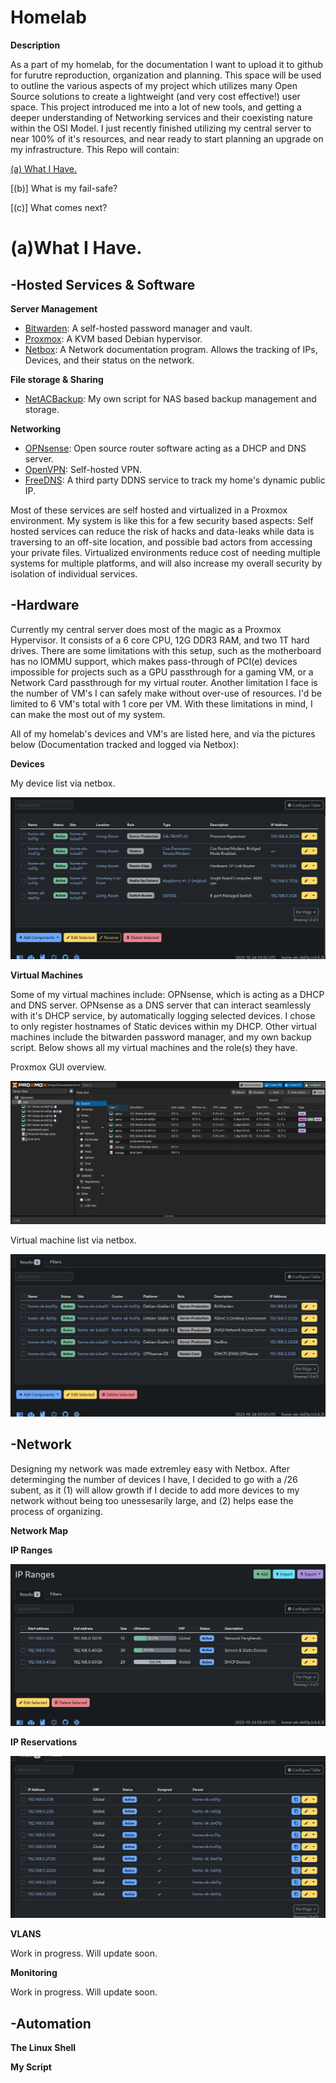 # Homelab

**Description**

As a part of my homelab, for the documentation I want to upload it to github for furutre reproduction, organization and planning. This space will be used to outline the various aspects of my project which utilizes many Open Source solutions to create a lightweight (and very cost effective!) user space. This project introduced me into a lot of new tools, and getting a deeper understanding of Networking services and their coexisting nature within the OSI Model. I just recently finished utilizing my central server to near 100% of it's resources, and near ready to start planning an upgrade on my infrastructure. This Repo will contain: 

[(a) What I Have.](https://github.com/allenc125789/Homelab/blob/main/README.md#awhat-i-have)

[(b)] What is my fail-safe?

[(c)] What comes next?

# (a)What I Have.

## -Hosted Services & Software

**Server Management**

* [Bitwarden](https://github.com/bitwarden/server): A self-hosted password manager and vault.
* [Proxmox](https://www.proxmox.com/en/): A KVM based Debian hypervisor. 
* [Netbox](https://github.com/netbox-community/netbox): A Network documentation program. Allows the tracking of IPs, Devices, and their status on the network.

**File storage & Sharing**

* [NetACBackup](https://github.com/allenc125789/NetACBackup.sh): My own script for NAS based backup management and storage.

**Networking**

* [OPNsense](https://opnsense.org/): Open source router software acting as a DHCP and DNS server.
* [OpenVPN](https://github.com/OpenVPN/openvpn): Self-hosted VPN.
* [FreeDNS](https://freedns.afraid.org): A third party DDNS service to track my home's dynamic public IP.

Most of these services are self hosted and virtualized in a Proxmox environment. My system is like this for a few security based aspects: Self hosted services can reduce the risk of hacks and data-leaks while data is traversing to an off-site location, and possible bad actors from accessing your private files. Virtualized environments reduce cost of needing multiple systems for multiple platforms, and will also increase my overall security by isolation of individual services.

## -Hardware

Currently my central server does most of the magic as a Proxmox Hypervisor. It consists of a 6 core CPU, 12G DDR3 RAM, and two 1T hard drives. There are some limitations with this setup, such as the motherboard has no IOMMU support, which makes pass-through of PCI(e) devices impossible for projects such as a GPU passthrough for a gaming VM, or a Network Card passthrough for my virtual router. Another limitation I face is the number of VM's I can safely make without over-use of resources. I'd be limited to 6 VM's total with 1 core per VM. With these limitations in mind, I can make the most out of my system.

All of my homelab's devices and VM's are listed here, and via the pictures below (Documentation tracked and logged via Netbox):

**Devices**

My device list via netbox.

![](https://github.com/allenc125789/Homelab/blob/main/img-files/Screenshot%20from%202023-10-23%2022-52-50.png)

**Virtual Machines**

Some of my virtual machines include: OPNsense, which is acting as a DHCP and DNS server. OPNsense as a DNS server that can interact seamlessly with it's DHCP service, by automatically logging selected devices. I chose to only register hostnames of Static devices within my DHCP. Other virtual machines include the bitwarden password manager, and my own backup script. Below shows all my virtual machines and the role(s) they have.

Proxmox GUI overview.

![](https://github.com/allenc125789/Homelab/blob/main/img-files/Screenshot%20from%202023-10-23%2023-08-48.png)

Virtual machine list via netbox.

![](https://github.com/allenc125789/Homelab/blob/main/img-files/Screenshot%20from%202023-10-23%2022-53-38.png)

## -Network

Designing my network was made extremley easy with Netbox. After determinging the number of devices I have, I decided to go with a /26 subent, as it (1) will allow growth if I decide to add more devices to my network without being too unessesarily large, and (2) helps ease the process of organizing.

**Network Map**

**IP Ranges**

![](https://github.com/allenc125789/Homelab/blob/main/img-files/Screenshot%20from%202023-10-23%2022-49-28.png)

**IP Reservations**

![](https://github.com/allenc125789/Homelab/blob/main/img-files/Screenshot%20from%202023-10-23%2022-51-57.png)

**VLANS**

Work in progress. Will update soon.

**Monitoring**

Work in progress. Will update soon.

## -Automation

**The Linux Shell**

**My Script**

